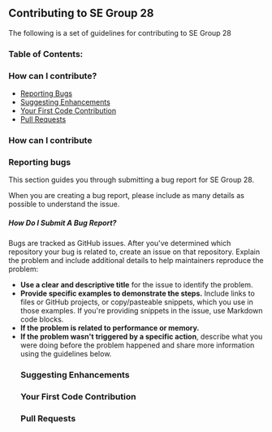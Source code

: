 <h2>Contributing to SE Group 28</h2>

The following is a set of guidelines for contributing to SE Group 28

<h3>Table of Contents:</h3>

<h3>How can I contribute?</h3>
<ul>
  <li><a href="#section1" >Reporting Bugs</a></li>
  <li><a href="#section2">Suggesting Enhancements</a></li>
  <li><a href="#section3">Your First Code Contribution</a></li>
  <li><a href="#section4">Pull Requests</a></li>
</ul>

<h3>How can I contribute</h3>
<h3 id="section1"> Reporting bugs</h3>
This section guides you through submitting a bug report for SE Group 28. 

When you are creating a bug report, please include as many details as possible to understand the issue.
  
  <h5>How Do I Submit A Bug Report?</h5>
  Bugs are tracked as GitHub issues. After you've determined which repository your bug is related to, create an issue on that repository.
  Explain the problem and include additional details to help maintainers reproduce the problem:
  <ul>
  <li><b>Use a clear and descriptive title</b> for the issue to identify the problem.</li>
  <li><b>Provide specific examples to demonstrate the steps.</b> Include links to files or GitHub projects, or copy/pasteable snippets, which you use in those examples. If   you're providing snippets in the issue, use Markdown code blocks.</li>
  <li><b>If the problem is related to performance or memory.</b></li>
    <li><b>If the problem wasn't triggered by a specific action</b>, describe what you were doing before the problem happened and share more information using the guidelines below.</li>
  
<h3 id="section2"> Suggesting Enhancements</h3>
<h3 id="section3"> Your First Code Contribution</h3>
<h3 id="section4"> Pull Requests</h3>
